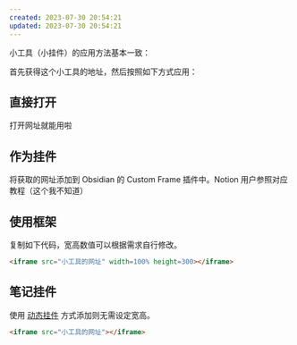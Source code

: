 ```yaml
---
created: 2023-07-30 20:54:21
updated: 2023-07-30 20:54:21
---
```

小工具（小挂件）的应用方法基本一致：

首先获得这个小工具的地址，然后按照如下方式应用：

## 直接打开

打开网址就能用啦

## 作为挂件

将获取的网址添加到 Obsidian 的 Custom Frame 插件中。Notion 用户参照对应教程（这个我不知道）

## 使用框架

复制如下代码，宽高数值可以根据需求自行修改。

```html
<iframe src="小工具的网址" width=100% height=300></iframe>
```

## 笔记挂件

使用 [动态挂件](/Notes/0005_动态挂件.md) 方式添加则无需设定宽高。

```html
<iframe src="小工具的网址"></iframe>
```
